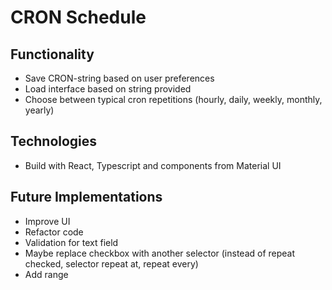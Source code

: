 # CRON Schedule 

## Functionality
- Save CRON-string based on user preferences
- Load interface based on string provided
- Choose between typical cron repetitions (hourly, daily, weekly, monthly, yearly)

## Technologies
- Build with React, Typescript and components  from Material UI 

## Future Implementations
- Improve UI
- Refactor code
- Validation for text field
- Maybe replace checkbox with another selector (instead of repeat checked, selector repeat at, repeat every)
- Add range
